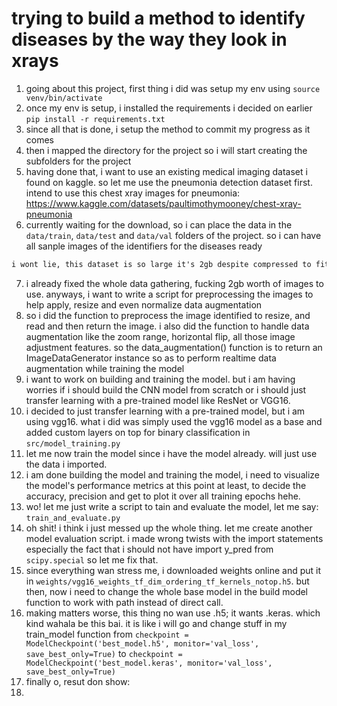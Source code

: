 # trying to build a method to identify diseases by the way they look in xrays

1. going about this project, first thing i did was setup my env using `source venv/bin/activate` 
2. once my env is setup, i installed the requirements i decided on earlier `pip install -r requirements.txt`
3. since all that is done, i setup the method to commit my progress as it comes
4. then i mapped the directory for the project so i will start creating the subfolders for the project
5. having done that, i want to use an existing medical imaging dataset i found on kaggle. so let me use the pneumonia detection dataset first. intend to use this chest xray images for pneumonia: https://www.kaggle.com/datasets/paultimothymooney/chest-xray-pneumonia
6. currently waiting for the download, so i can place the data in the `data/train`, `data/test` and `data/val` folders of the project. so i can have all sanple images of the identifiers for the diseases ready
```markdown
i wont lie, this dataset is so large it's 2gb despite compressed to fit.
```
7. i already fixed the whole data gathering, fucking 2gb worth of images to use. anyways, i want to write a script for preprocessing the images to help apply, resize and even normalize data augmentation 
8. so i did the function to preprocess the image identified to resize, and read and then return the image. i also did the function to handle data augmentation like the zoom range, horizontal flip, all those image adjustment features. so the data_augmentation() function is to return an ImageDataGenerator instance so as to perform realtime data augmentation while training the model
9. i want to work on building and training the model. but i am having worries if i should build the CNN model from scratch or i should just transfer learning with a pre-trained model like ResNet or VGG16.
10. i decided to just transfer learning with a pre-trained model, but i am using vgg16. what i did was simply used the vgg16 model as a base and added custom layers on top for binary classification in `src/model_training.py`
11. let me now train the model since i have the model already. will just use the data i imported.
12. i am done building the model and training the model, i need to visualize the model's performance metrics at this point at least, to decide the accuracy, precision and get to plot it over all training epochs hehe.
13. wo! let me just write a script to tain and evaluate the model, let me say: `train_and_evaluate.py`
14. oh shit! i think i just messed up the whole thing. let me create another model evaluation script. i made wrong twists with the import statements especially the fact that i should not have import y_pred from `scipy.special` so let me fix that.
15. since everything wan stress me, i downloaded weights online and put it in `weights/vgg16_weights_tf_dim_ordering_tf_kernels_notop.h5`. but then, now i need to change the whole base  model in the build model function to work with path instead of direct call.
16. making matters worse, this thing no wan use .h5; it wants .keras. which kind wahala be this bai. it is like i will go and change stuff in my train_model function from `checkpoint = ModelCheckpoint('best_model.h5', monitor='val_loss', save_best_only=True)` to `checkpoint = ModelCheckpoint('best_model.keras', monitor='val_loss', save_best_only=True)`
17. finally o, resut don show:
18. 